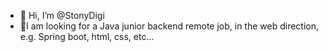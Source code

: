 - 👋 Hi, I’m @StonyDigi
- 🌱I am looking for a Java junior backend remote job, in the web direction, e.g. Spring boot, html, css, etc...


<!---
StonyDigi/StonyDigi is a ✨ special ✨ repository because its `README.md` (this file) appears on your GitHub profile.
You can click the Preview link to take a look at your changes.
--->
